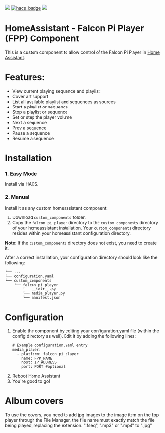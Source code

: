 [![](https://img.shields.io/github/release/Aleks130699/ha-fpp/all.svg?style=for-the-badge)](https://github.com/Aleks130699/ha-fpp/releases)
[![hacs_badge](https://img.shields.io/badge/HACS-Custom-orange.svg?style=for-the-badge)](https://github.com/custom-components/hacs)
[![](https://img.shields.io/github/license/Aleks130699/ha-fpp?style=for-the-badge)](LICENSE)

# HomeAssistant - Falcon Pi Player (FPP) Component

This is a custom component to allow control of the Falcon Pi Player in [Home Assistant](https://home-assistant.io). 

# Features:

* View current playing sequence and playlist
* Cover art support
* List all available playlist and sequences as sources
* Start a playlist or sequence
* Stop a playlist or sequence
* Set or step the player volume
* Next a sequence
* Prev a sequence
* Pause a sequence
* Resume a sequence

# Installation

### 1. Easy Mode

Install via HACS.

### 2. Manual

Install it as any custom homeassistant component:

1. Download `custom_components` folder.
2. Copy the `falcon_pi_player` directory to the `custom_components` directory of your homeassistant installation. Your `custom_components` directory resides within your homeassistant configuration directory.

**Note**: If the `custom_components` directory does not exist, you need to create it.

After a correct installation, your configuration directory should look like the following:

    
    └── ...
    └── configuration.yaml
    └── custom_components
        └── falcon_pi_player
            └── __init__.py
            └── media_player.py
            └── manifest.json
    

# Configuration

1. Enable the component by editing your configuration.yaml file (within the config directory as well). Edit it by adding the following lines:
    ```
    # Example configuration.yaml entry
    media_player:
      - platform: falcon_pi_player
        name: FPP_NAME
        host: IP_ADDRESS 
        port: PORT #optional

2. Reboot Home Assistant
3. You're good to go!

# Album covers

To use the covers, you need to add jpg images to the image item on the fpp player through the File Manager, the file name must exactly match the file being played, replacing the extension. ".fseq", ".mp3" or ".mp4" to ".jpg"
